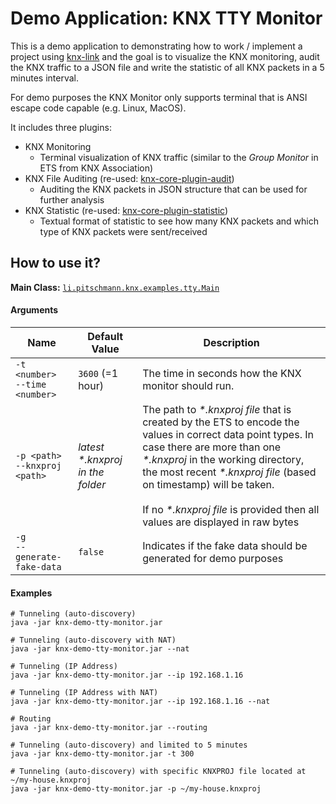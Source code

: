 # Demo Application: KNX TTY Monitor

This is a demo application to demonstrating how to work / implement a project
using [knx-link](/knx-link) and the goal is to visualize the KNX monitoring, 
audit the KNX traffic to a JSON file and write the statistic of all KNX packets 
in a 5 minutes interval.

For demo purposes the KNX Monitor only supports terminal that is ANSI escape code
capable (e.g. Linux, MacOS).

It includes three plugins:
* KNX Monitoring
  * Terminal visualization of KNX traffic (similar to the _Group Monitor_ in ETS from KNX Association)
* KNX File Auditing (re-used: [knx-core-plugin-audit](https://github.com/pitschr/knx-link/tree/master/knx-core-plugins/audit))
  * Auditing the KNX packets in JSON structure that can be used for further analysis 
* KNX Statistic (re-used: [knx-core-plugin-statistic](https://github.com/pitschr/knx-link/tree/master/knx-core-plugins/statistic))
  * Textual format of statistic to see how many KNX packets and which type of KNX packets were sent/received 

## How to use it?

**Main Class:** [`li.pitschmann.knx.examples.tty.Main`](src/main/java/li/pitschmann/knx/examples/tty/Main.java)

#### Arguments

| <span style="width: 200px">Name</span> | <span style="width: 100px">Default Value</span> | Description |
| ---- | ------------- | ----------- |
| `-t <number>` <br> `--time <number>` | `3600` (=1 hour) | The time in seconds how the KNX monitor should run. |
| `-p <path>` <br> `--knxproj <path>` | _latest *.knxproj in the folder_ | The path to _*.knxproj file_ that is created by the ETS to encode the values in correct data point types. In case there are more than one _*.knxproj_ in the working directory, the most recent _*.knxproj file_ (based on timestamp) will be taken. <br><br> If no _*.knxproj file_ is provided then all values are displayed in raw bytes |
| `-g` <br> `--generate-fake-data` | `false` | Indicates if the fake data should be generated for demo purposes |

#### Examples
```shell script
# Tunneling (auto-discovery)
java -jar knx-demo-tty-monitor.jar

# Tunneling (auto-discovery with NAT)
java -jar knx-demo-tty-monitor.jar --nat

# Tunneling (IP Address)
java -jar knx-demo-tty-monitor.jar --ip 192.168.1.16

# Tunneling (IP Address with NAT)
java -jar knx-demo-tty-monitor.jar --ip 192.168.1.16 --nat

# Routing
java -jar knx-demo-tty-monitor.jar --routing

# Tunneling (auto-discovery) and limited to 5 minutes
java -jar knx-demo-tty-monitor.jar -t 300

# Tunneling (auto-discovery) with specific KNXPROJ file located at ~/my-house.knxproj
java -jar knx-demo-tty-monitor.jar -p ~/my-house.knxproj
```

